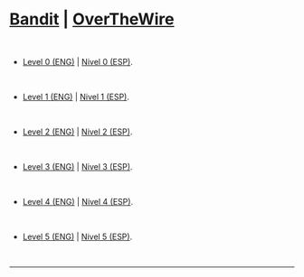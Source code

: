 # [Bandit](https://overthewire.org/wargames/bandit/) | [OverTheWire](../README.md)

<br>

- [Level 0 (ENG)](https://github.com/frandausmeier/CTF_Write-Ups/blob/main/OverTheWire/Bandit/Level_0/level-0_bandit_overthewire_eng.md) | [Nivel 0 (ESP)](https://github.com/frandausmeier/CTF_Write-Ups/blob/main/OverTheWire/Bandit/Level_0/nivel-0_bandit_overthewire_esp.md).

<br>

- [Level 1 (ENG)](https://github.com/frandausmeier/CTF_Write-Ups/blob/main/OverTheWire/Bandit/Level_1/level-1_bandit_overthewire_eng.md) | [Nivel 1 (ESP)](https://github.com/frandausmeier/CTF_Write-Ups/blob/main/OverTheWire/Bandit/Level_1/nivel-1_bandit_overthewire_esp.md).

<br>

- [Level 2 (ENG)](https://github.com/frandausmeier/CTF_Write-Ups/blob/main/OverTheWire/Bandit/Level_2/level-2_bandit_overthewire_eng.md) | [Nivel 2 (ESP)](https://github.com/frandausmeier/CTF_Write-Ups/blob/main/OverTheWire/Bandit/Level_2/level-2_bandit_overthewire_esp.md).

<br>

- [Level 3 (ENG)](https://github.com/frandausmeier/CTF_Write-Ups/blob/main/OverTheWire/Bandit/Level_3/level-3_bandit_overthewire_eng.md) | [Nivel 3 (ESP)](https://github.com/frandausmeier/CTF_Write-Ups/blob/main/OverTheWire/Bandit/Level_3/nivel-3_bandit_overthewire_esp.md).

<br>

- [Level 4 (ENG)]() | [Nivel 4 (ESP)]().

<br>

- [Level 5 (ENG)]() | [Nivel 5 (ESP)]().

<br>

-----
